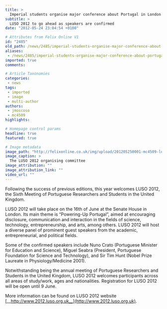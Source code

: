 ```yaml
---
title: >
  Imperial students organise major conference about Portugal in London
subtitle: >
  LUSO 2012 to go ahead as speakers are confirmed
date: "2012-05-24 23:04:54 +0100"

# Attributes from Felix Online V1
id: "2485"
old_path: /news/2485/imperial-students-organise-major-conference-about-portugal-in-london
aliases:
 - /news/2485/imperial-students-organise-major-conference-about-portugal-in-london
imported: true
comments:

# Article Taxonomies
categories:
 - news
tags:
 - imported
 - image
 - multi-author
authors:
 - jmoscoso
 - mc4509
highlights:

# Homepage control params
headline: true
featured: true

# Image metadata
image_path: "http://felixonline.co.uk/img/upload/201205250001-mc4509-luso-meeting-29jan12-006.jpg"
image_caption: >
  The LUSO 2012 organising committee
image_attribution: ""
image_attribution_link: ""
video_url: ""
---
```


Following the success of previous editions, this year welcomes LUSO 2012, the Sixth Meeting of Portuguese Researchers and Students in the United Kingdom.

LUSO 2012 will take place on the 16th of June at the Senate House in London. Its main theme is “Powering-Up Portugal”, aimed at encouraging disclosure, communication and interaction in the fields of science, technology, entrepreneurship, and arts, among others. LUSO 2012 will host a diverse panel of prominent guest speakers from the academic, entrepreneurial, and political fields.

Some of the confirmed speakers include Nuno Crato (Portuguese Minister for Education and Science), Miguel Seabra (President, Portuguese Foundation for Science and Technology), and Sir Tim Hunt (Nobel Prize Laureate in Physiology/Medicine 2001).

Notwithstanding being the annual meeting of Portuguese Researchers and Students in the United Kingdom, LUSO 2012 welcomes participants across all areas of study/work, ages and nationalities. Registration for LUSO 2012 will be open until 9 June.

More information can be found on LUSO 2012 website [__http://www.2012.luso.org.uk__](http://www.2012.luso.org.uk).
